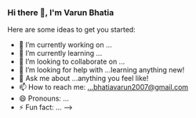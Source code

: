 ### Hi there 👋, I'm Varun Bhatia

Here are some ideas to get you started:

- 🔭 I’m currently working on ...
- 🌱 I’m currently learning ...
- 👯 I’m looking to collaborate on ...
- 🤔 I’m looking for help with ...learning anything new!
- 💬 Ask me about ...anything you feel like!
- 📫 How to reach me: ...bhatiavarun2007@gmail.com
- 😄 Pronouns: ...
- ⚡ Fun fact: ...
-->
